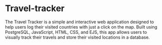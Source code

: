 # Travel-tracker
The Travel Tracker is a simple and interactive web application designed to help users log their visited countries with just a click on the map. Built using PostgreSQL, JavaScript, HTML, CSS, and EJS, this app allows users to visually track their travels and store their visited locations in a database.
